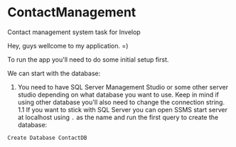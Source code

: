 # ContactManagement
 Contact management system task for Invelop
 
 Hey, guys wellcome to my application. =)

 To run the app you'll need to do some initial setup first.

 We can start with the database:

 1. You need to have SQL Server Management Studio or some other server studio depending on what database you want to       use. Keep in mind if using other database you'll also need to change the connection string.
 1.1 If you want to stick with SQL Server you can open SSMS start server at localhost using ``` . ``` as the name and run the first query to create the database:
 ```diff
 Create Database ContactDB
```
